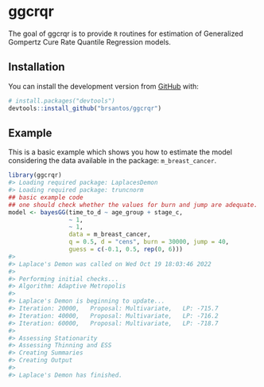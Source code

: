 
<!-- README.md is generated from README.Rmd. Please edit that file -->

# ggcrqr

<!-- badges: start -->
<!-- badges: end -->

The goal of ggcrqr is to provide `R` routines for estimation of Generalized Gompertz Cure Rate Quantile Regression models.

## Installation

You can install the development version from
[GitHub](https://github.com/) with:

``` r
# install.packages("devtools")
devtools::install_github("brsantos/ggcrqr")
```

## Example

This is a basic example which shows you how to estimate the model
considering the data available in the package: `m_breast_cancer`.

``` r
library(ggcrqr)
#> Loading required package: LaplacesDemon
#> Loading required package: truncnorm
## basic example code
## one should check whether the values for burn and jump are adequate.
model <- bayesGG(time_to_d ~ age_group + stage_c, 
                 ~ 1, 
                 ~ 1,
                 data = m_breast_cancer, 
                 q = 0.5, d = "cens", burn = 30000, jump = 40, 
                 guess = c(-0.1, 0.5, rep(0, 6)))
#> 
#> Laplace's Demon was called on Wed Oct 19 18:03:46 2022
#> 
#> Performing initial checks...
#> Algorithm: Adaptive Metropolis 
#> 
#> Laplace's Demon is beginning to update...
#> Iteration: 20000,   Proposal: Multivariate,   LP: -715.7
#> Iteration: 40000,   Proposal: Multivariate,   LP: -716.2
#> Iteration: 60000,   Proposal: Multivariate,   LP: -718.7
#> 
#> Assessing Stationarity
#> Assessing Thinning and ESS
#> Creating Summaries
#> Creating Output
#> 
#> Laplace's Demon has finished.
```
